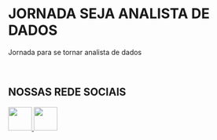# JORNADA SEJA ANALISTA DE DADOS
Jornada para se tornar analista de dados

<br>

## __NOSSAS REDE SOCIAIS__
<a href="https://www.youtube.com/channel/UCdHcGHqsxDOK8tDJf96x1SA">
<img src="https://cdn4.iconfinder.com/data/icons/flat-brand-logo-2/512/youtube-512.png" width="48" url="www.google.com">
</a>

<a href="https://www.instagram.com/seja_analistadados/">
<img src="https://cdn2.iconfinder.com/data/icons/social-icons-33/128/Instagram-512.png" width="48">
</a>



